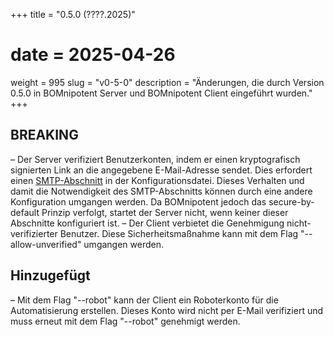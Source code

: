 +++
title = "0.5.0 (????.2025)"
# date = 2025-04-26
weight = 995
slug = "v0-5-0"
description = "Änderungen, die durch Version 0.5.0 in BOMnipotent Server und BOMnipotent Client eingeführt wurden."
+++

## BREAKING
– Der Server verifiziert Benutzerkonten, indem er einen kryptografisch signierten Link an die angegebene E-Mail-Adresse sendet. Dies erfordert einen [SMTP-Abschnitt](/de/server/configuration/required/smtp/) in der Konfigurationsdatei. Dieses Verhalten und damit die Notwendigkeit des SMTP-Abschnitts können durch eine andere Konfiguration umgangen werden. Da BOMnipotent jedoch das secure-by-default Prinzip verfolgt, startet der Server nicht, wenn keiner dieser Abschnitte konfiguriert ist.
– Der Client verbietet die Genehmigung nicht-verifizierter Benutzer. Diese Sicherheitsmaßnahme kann mit dem Flag "--allow-unverified" umgangen werden.

## Hinzugefügt
– Mit dem Flag "--robot" kann der Client ein Roboterkonto für die Automatisierung erstellen. Dieses Konto wird nicht per E-Mail verifiziert und muss erneut mit dem Flag "--robot" genehmigt werden.
